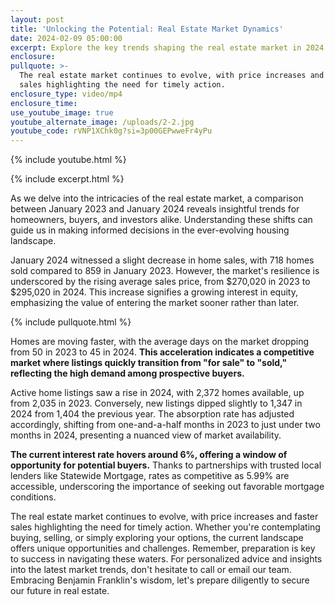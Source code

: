 ```yaml
---
layout: post
title: 'Unlocking the Potential: Real Estate Market Dynamics'
date: 2024-02-09 05:00:00
excerpt: Explore the key trends shaping the real estate market in 2024.
enclosure:
pullquote: >-
  The real estate market continues to evolve, with price increases and faster
  sales highlighting the need for timely action.
enclosure_type: video/mp4
enclosure_time:
use_youtube_image: true
youtube_alternate_image: /uploads/2-2.jpg
youtube_code: rVNP1XChk0g?si=3p00GEPwweFr4yPu
---
```

{% include youtube.html %}

{% include excerpt.html %}

As we delve into the intricacies of the real estate market, a comparison between January 2023 and January 2024 reveals insightful trends for homeowners, buyers, and investors alike. Understanding these shifts can guide us in making informed decisions in the ever-evolving housing landscape.

January 2024 witnessed a slight decrease in home sales, with 718 homes sold compared to 859 in January 2023. However, the market's resilience is underscored by the rising average sales price, from $270,020 in 2023 to $295,020 in 2024. This increase signifies a growing interest in equity, emphasizing the value of entering the market sooner rather than later.

{% include pullquote.html %}

Homes are moving faster, with the average days on the market dropping from 50 in 2023 to 45 in 2024. **This acceleration indicates a competitive market where listings quickly transition from "for sale" to "sold," reflecting the high demand among prospective buyers.**

Active home listings saw a rise in 2024, with 2,372 homes available, up from 2,035 in 2023. Conversely, new listings dipped slightly to 1,347 in 2024 from 1,404 the previous year. The absorption rate has adjusted accordingly, shifting from one-and-a-half months in 2023 to just under two months in 2024, presenting a nuanced view of market availability.

**The current interest rate hovers around 6%, offering a window of opportunity for potential buyers.** Thanks to partnerships with trusted local lenders like Statewide Mortgage, rates as competitive as 5.99% are accessible, underscoring the importance of seeking out favorable mortgage conditions.

The real estate market continues to evolve, with price increases and faster sales highlighting the need for timely action. Whether you're contemplating buying, selling, or simply exploring your options, the current landscape offers unique opportunities and challenges. Remember, preparation is key to success in navigating these waters. For personalized advice and insights into the latest market trends, don't hesitate to call or email our team. Embracing Benjamin Franklin's wisdom, let's prepare diligently to secure our future in real estate.